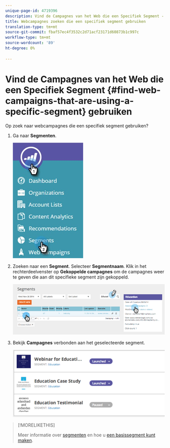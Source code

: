 ```yaml
---
unique-page-id: 4719396
description: Vind de Campagnes van het Web die een Specifiek Segment - Marketo Docs - de Documentatie van het Product gebruiken
title: Webcampagnes zoeken die een specifiek segment gebruiken
translation-type: tm+mt
source-git-commit: fbaf57ec4f3532c2d71acf23171d60873b1c997c
workflow-type: tm+mt
source-wordcount: '89'
ht-degree: 0%

---
```



# Vind de Campagnes van het Web die een Specifiek Segment {#find-web-campaigns-that-are-using-a-specific-segment} gebruiken

Op zoek naar webcampagnes die een specifiek segment gebruiken?

1. Ga naar **Segmenten**.

   ![](assets/new-dropdown-segments-hand-1.jpg)

1. Zoeken naar een **Segment**. Selecteer **Segmentnaam**. Klik in het rechterdeelvenster op **Gekoppelde campagnes** om de campagnes weer te geven die aan dit specifieke segment zijn gekoppeld.

   ![](assets/image2014-11-26-14-21-59.png)

1. Bekijk **Campagnes** verbonden aan het geselecteerde segment.

   ![](assets/image2014-11-26-14-3a25-3a30.png)

>[!MORELIKETHIS]
>
>Meer informatie over [segmenten](/help/marketo/product-docs/web-personalization/using-web-segments/web-segments.md) en hoe u [een basissegment kunt maken](/help/marketo/product-docs/web-personalization/using-web-segments/create-a-basic-web-segment.md).

